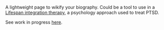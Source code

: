 A lightweight page to wikify your biography. 
Could be a tool to use in a [Lifespan integration therapy](https://fr.wikipedia.org/wiki/Int%C3%A9gration_du_cycle_de_la_vie), a psychology approach used to treat PTSD.

See work in progress [here](https://wiki-one-tan.vercel.app/).
